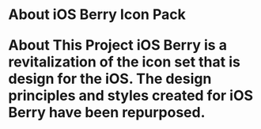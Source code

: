 <h1>About iOS Berry Icon Pack

About This Project iOS Berry is a revitalization of the icon set that is design for the iOS. The design principles and styles created for iOS Berry have been repurposed.
